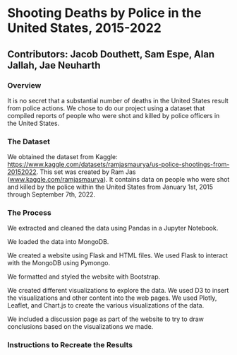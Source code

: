 # Shooting Deaths by Police in the United States, 2015-2022
## Contributors: Jacob Douthett, Sam Espe, Alan Jallah, Jae Neuharth

### Overview

It is no secret that a substantial number of deaths in the United States result from police actions. We chose to do our project using a dataset that compiled reports of people who were shot and killed by police officers in the United States. 

### The Dataset

We obtained the dataset from Kaggle: https://www.kaggle.com/datasets/ramjasmaurya/us-police-shootings-from-20152022. This set was created by Ram Jas (www.kaggle.com/ramjasmaurya). It contains data on people who were shot and killed by the police within the United States from January 1st, 2015 through September 7th, 2022. 

### The Process

We extracted and cleaned the data using Pandas in a Jupyter Notebook.

We loaded the data into MongoDB. 

We created a website using Flask and HTML files. We used Flask to interact with the MongoDB using Pymongo.

We formatted and styled the website with Bootstrap.

We created different visualizations to explore the data. We used D3 to insert the visualizations and other content into the web pages. We used Plotly, Leaflet, and Chart.js to create the various visualizations of the data.

We included a discussion page as part of the website to try to draw conclusions based on the visualizations we made.

### Instructions to Recreate the Results

